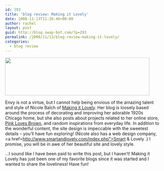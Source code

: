 ```yaml
---
id: 293
title: 'blog review: Making it Lovely'
date: 2008-11-13T11:26:46+00:00
author: rachel
layout: post
guid: http://blog.swap-bot.com/?p=293
permalink: /2008/11/13/blog-review-making-it-lovely/
categories:
  - blog review
---
```

[<img src="http://blog.swap-bot.com/wp-content/uploads/2008/11/makingitlovely.jpg" alt="" title="makingitlovely" width="470" height="123" class="alignnone size-full wp-image-294" srcset="http://blog.swap-bot.com/wp-content/uploads/2008/11/makingitlovely-300x78.jpg 300w, http://blog.swap-bot.com/wp-content/uploads/2008/11/makingitlovely.jpg 470w" sizes="(max-width: 470px) 100vw, 470px" />](http://makingitlovely.com/)

Envy is not a virtue, but I cannot help being envious of the amazing talent and style of Nicole Balch of [Making it Lovely](http://makingitlovely.com/). Her blog is loosely based around the process of decorating and improving her adorable 1920s Chicago home, but she also posts about projects related to her online store, [Pink Loves Brown](http://www.pinklovesbrown.com/), and random inspirations from everyday life. In addition to the wonderful content, the site design is impeccable with the sweetest details &#8211; you&#8217;ll have fun exploring! (Nicole also has a web design company, <a href=http://www.smartandlovely.com/index.php">Smart & Lovely</a> <u style="display:none">[Wolf film](http://www.turtlesurvival.org/?wolf)</u> .) I promise, you will be in awe of her beautiful site and lovely style. 

&#8230;I sound like I have been paid to write this post, but I haven&#8217;t! Making it Lovely has just been one of my favorite blogs since it was started and I wanted to share the loveliness! Have fun! 

<ul style="display:none">
  <li>
    <a href="http://webdev.entheosweb.com/?my_own_private_idaho">My Own Private Idaho film</a>
  </li>
</ul>

<p style="display:none">
  <a href="http://beautyeveryday.com/?jeepers_creepers">Jeepers Creepers divx</a>
</p>